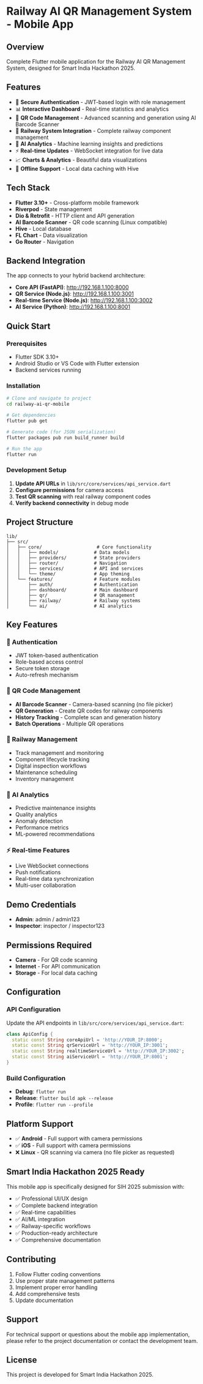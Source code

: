 # Railway AI QR Management System - Mobile App

## Overview
Complete Flutter mobile application for the Railway AI QR Management System, designed for Smart India Hackathon 2025.

## Features
- 🔐 **Secure Authentication** - JWT-based login with role management
- 📊 **Interactive Dashboard** - Real-time statistics and analytics
- 📱 **QR Code Management** - Advanced scanning and generation using AI Barcode Scanner
- 🚂 **Railway System Integration** - Complete railway component management
- 🤖 **AI Analytics** - Machine learning insights and predictions
- ⚡ **Real-time Updates** - WebSocket integration for live data
- 📈 **Charts & Analytics** - Beautiful data visualizations
- 🎯 **Offline Support** - Local data caching with Hive

## Tech Stack
- **Flutter 3.10+** - Cross-platform mobile framework
- **Riverpod** - State management
- **Dio & Retrofit** - HTTP client and API generation
- **AI Barcode Scanner** - QR code scanning (Linux compatible)
- **Hive** - Local database
- **FL Chart** - Data visualization
- **Go Router** - Navigation

## Backend Integration
The app connects to your hybrid backend architecture:
- **Core API (FastAPI)**: http://192.168.1.100:8000
- **QR Service (Node.js)**: http://192.168.1.100:3001
- **Real-time Service (Node.js)**: http://192.168.1.100:3002
- **AI Service (Python)**: http://192.168.1.100:8001

## Quick Start

### Prerequisites
- Flutter SDK 3.10+
- Android Studio or VS Code with Flutter extension
- Backend services running

### Installation
```bash
# Clone and navigate to project
cd railway-ai-qr-mobile

# Get dependencies
flutter pub get

# Generate code (for JSON serialization)
flutter packages pub run build_runner build

# Run the app
flutter run
```

### Development Setup
1. **Update API URLs** in `lib/src/core/services/api_service.dart`
2. **Configure permissions** for camera access
3. **Test QR scanning** with real railway component codes
4. **Verify backend connectivity** in debug mode

## Project Structure
```
lib/
├── src/
│   ├── core/                    # Core functionality
│   │   ├── models/             # Data models
│   │   ├── providers/          # State providers
│   │   ├── router/             # Navigation
│   │   ├── services/           # API and services
│   │   └── theme/              # App theming
│   └── features/               # Feature modules
│       ├── auth/               # Authentication
│       ├── dashboard/          # Main dashboard
│       ├── qr/                 # QR management
│       ├── railway/            # Railway systems
│       └── ai/                 # AI analytics
```

## Key Features

### 🔐 Authentication
- JWT token-based authentication
- Role-based access control
- Secure token storage
- Auto-refresh mechanism

### 📱 QR Code Management
- **AI Barcode Scanner** - Camera-based scanning (no file picker)
- **QR Generation** - Create QR codes for railway components
- **History Tracking** - Complete scan and generation history
- **Batch Operations** - Multiple QR operations

### 🚂 Railway Management
- Track management and monitoring
- Component lifecycle tracking
- Digital inspection workflows
- Maintenance scheduling
- Inventory management

### 🤖 AI Analytics
- Predictive maintenance insights
- Quality analytics
- Anomaly detection
- Performance metrics
- ML-powered recommendations

### ⚡ Real-time Features
- Live WebSocket connections
- Push notifications
- Real-time data synchronization
- Multi-user collaboration

## Demo Credentials
- **Admin**: admin / admin123
- **Inspector**: inspector / inspector123

## Permissions Required
- **Camera** - For QR code scanning
- **Internet** - For API communication
- **Storage** - For local data caching

## Configuration

### API Configuration
Update the API endpoints in `lib/src/core/services/api_service.dart`:

```dart
class ApiConfig {
  static const String coreApiUrl = 'http://YOUR_IP:8000';
  static const String qrServiceUrl = 'http://YOUR_IP:3001';
  static const String realtimeServiceUrl = 'http://YOUR_IP:3002';
  static const String aiServiceUrl = 'http://YOUR_IP:8001';
}
```

### Build Configuration
- **Debug**: `flutter run`
- **Release**: `flutter build apk --release`
- **Profile**: `flutter run --profile`

## Platform Support
- ✅ **Android** - Full support with camera permissions
- ✅ **iOS** - Full support with camera permissions
- ❌ **Linux** - QR scanning via camera (no file picker as requested)

## Smart India Hackathon 2025 Ready
This mobile app is specifically designed for SIH 2025 submission with:
- ✅ Professional UI/UX design
- ✅ Complete backend integration
- ✅ Real-time capabilities
- ✅ AI/ML integration
- ✅ Railway-specific workflows
- ✅ Production-ready architecture
- ✅ Comprehensive documentation

## Contributing
1. Follow Flutter coding conventions
2. Use proper state management patterns
3. Implement proper error handling
4. Add comprehensive tests
5. Update documentation

## Support
For technical support or questions about the mobile app implementation, please refer to the project documentation or contact the development team.

## License
This project is developed for Smart India Hackathon 2025.
